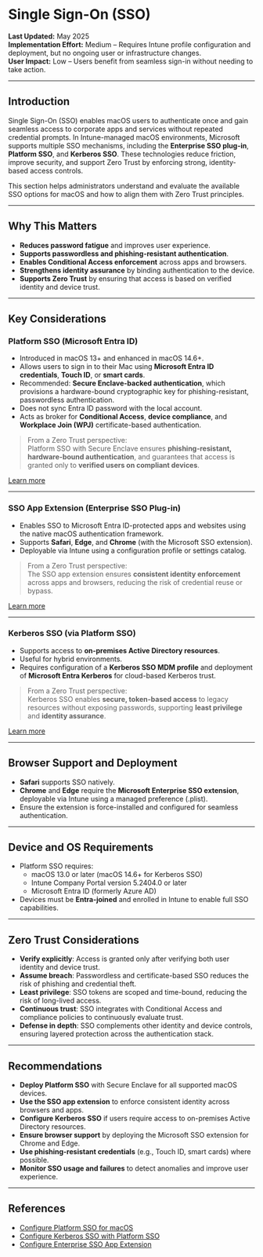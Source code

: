 # Single Sign-On (SSO)

**Last Updated:** May 2025  
**Implementation Effort:** Medium – Requires Intune profile configuration and deployment, but no ongoing user or infrastructure changes.  
**User Impact:** Low – Users benefit from seamless sign-in without needing to take action.

---

## Introduction

Single Sign-On (SSO) enables macOS users to authenticate once and gain seamless access to corporate apps and services without repeated credential prompts. In Intune-managed macOS environments, Microsoft supports multiple SSO mechanisms, including the **Enterprise SSO plug-in**, **Platform SSO**, and **Kerberos SSO**. These technologies reduce friction, improve security, and support Zero Trust by enforcing strong, identity-based access controls.

This section helps administrators understand and evaluate the available SSO options for macOS and how to align them with Zero Trust principles.

---

## Why This Matters

- **Reduces password fatigue** and improves user experience.  
- **Supports passwordless and phishing-resistant authentication**.  
- **Enables Conditional Access enforcement** across apps and browsers.  
- **Strengthens identity assurance** by binding authentication to the device.  
- **Supports Zero Trust** by ensuring that access is based on verified identity and device trust.  

---

## Key Considerations

### Platform SSO (Microsoft Entra ID)

- Introduced in macOS 13+ and enhanced in macOS 14.6+.
- Allows users to sign in to their Mac using **Microsoft Entra ID credentials**, **Touch ID**, or **smart cards**.
- Recommended: **Secure Enclave-backed authentication**, which provisions a hardware-bound cryptographic key for phishing-resistant, passwordless authentication.
- Does not sync Entra ID password with the local account.
- Acts as broker for **Conditional Access**, **device compliance**, and **Workplace Join (WPJ)** certificate-based authentication.

> From a Zero Trust perspective:  
> Platform SSO with Secure Enclave ensures **phishing-resistant, hardware-bound authentication**, and guarantees that access is granted only to **verified users on compliant devices**.

[Learn more](https://learn.microsoft.com/en-us/entra/identity/devices/macos-psso)

---

### SSO App Extension (Enterprise SSO Plug-in)

- Enables SSO to Microsoft Entra ID-protected apps and websites using the native macOS authentication framework.
- Supports **Safari**, **Edge**, and **Chrome** (with the Microsoft SSO extension).
- Deployable via Intune using a configuration profile or settings catalog.

> From a Zero Trust perspective:  
> The SSO app extension ensures **consistent identity enforcement** across apps and browsers, reducing the risk of credential reuse or bypass.

[Learn more](https://learn.microsoft.com/en-us/intune/intune-service/configuration/use-enterprise-sso-plug-in-macos-with-intune)

---

### Kerberos SSO (via Platform SSO)

- Supports access to **on-premises Active Directory resources**.
- Useful for hybrid environments.
- Requires configuration of a **Kerberos SSO MDM profile** and deployment of **Microsoft Entra Kerberos** for cloud-based Kerberos trust.

> From a Zero Trust perspective:  
> Kerberos SSO enables **secure, token-based access** to legacy resources without exposing passwords, supporting **least privilege** and **identity assurance**.

[Learn more](https://learn.microsoft.com/en-us/entra/identity/devices/device-join-macos-platform-single-sign-on-kerberos-configuration)

---

## Browser Support and Deployment

- **Safari** supports SSO natively.  
- **Chrome** and **Edge** require the **Microsoft Enterprise SSO extension**, deployable via Intune using a managed preference (.plist).  
- Ensure the extension is force-installed and configured for seamless authentication.

---

## Device and OS Requirements

- Platform SSO requires:
  - macOS 13.0 or later (macOS 14.6+ for Kerberos SSO)
  - Intune Company Portal version 5.2404.0 or later
  - Microsoft Entra ID (formerly Azure AD)
- Devices must be **Entra-joined** and enrolled in Intune to enable full SSO capabilities.

---

## Zero Trust Considerations

- **Verify explicitly**: Access is granted only after verifying both user identity and device trust.  
- **Assume breach**: Passwordless and certificate-based SSO reduces the risk of phishing and credential theft.  
- **Least privilege**: SSO tokens are scoped and time-bound, reducing the risk of long-lived access.  
- **Continuous trust**: SSO integrates with Conditional Access and compliance policies to continuously evaluate trust.  
- **Defense in depth**: SSO complements other identity and device controls, ensuring layered protection across the authentication stack.  

---

## Recommendations
- **Deploy Platform SSO** with Secure Enclave for all supported macOS devices.  
- **Use the SSO app extension** to enforce consistent identity across browsers and apps.  
- **Configure Kerberos SSO** if users require access to on-premises Active Directory resources.  
- **Ensure browser support** by deploying the Microsoft SSO extension for Chrome and Edge.  
- **Use phishing-resistant credentials** (e.g., Touch ID, smart cards) where possible.  
- **Monitor SSO usage and failures** to detect anomalies and improve user experience.  

---

## References

- [Configure Platform SSO for macOS](https://learn.microsoft.com/en-us/intune/intune-service/configuration/platform-sso-macos)  
- [Configure Kerberos SSO with Platform SSO](https://learn.microsoft.com/en-us/entra/identity/devices/device-join-macos-platform-single-sign-on-kerberos-configuration)  
- [Configure Enterprise SSO App Extension](https://learn.microsoft.com/en-us/intune/intune-service/configuration/use-enterprise-sso-plug-in-macos-with-intune)
